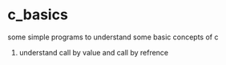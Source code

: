 # c_basics
some simple programs to understand some basic concepts of c
1. understand call by value and call by refrence

